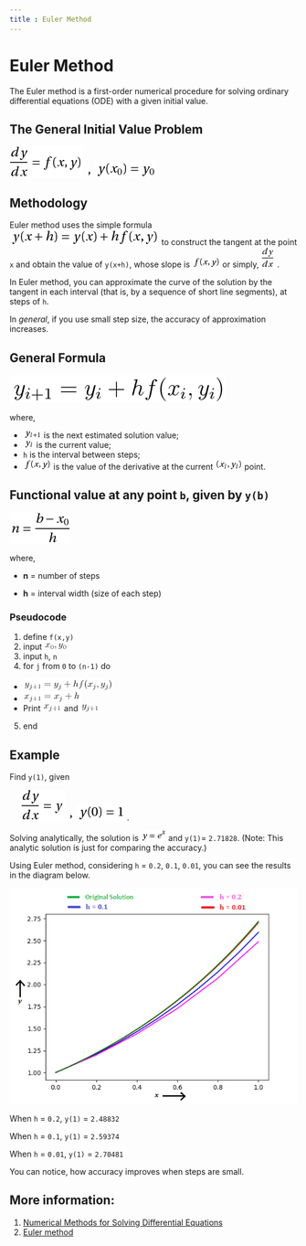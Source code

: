 ```yaml
---
title : Euler Method
---
```


# Euler Method

The Euler method is a first-order numerical procedure for solving ordinary differential equations (ODE) with a given initial value.

## The General Initial Value Problem

![](https://github.com/pranabendra/articles/blob/master/Euler-method/images/eqn1.png) ![](https://github.com/pranabendra/articles/blob/master/Euler-method/images/comma.png)  ![](https://github.com/pranabendra/articles/blob/master/Euler-method/images/eqn2.png)

## Methodology

Euler method uses the simple formula
![](https://github.com/pranabendra/articles/blob/master/Euler-method/images/eqn3.png)
to construct the tangent at the point `x` and obtain the value of `y(x+h)`, whose slope is ![](https://github.com/pranabendra/articles/blob/master/Euler-method/images/eqn-5.png)  or simply,  ![](https://github.com/pranabendra/articles/blob/master/Euler-method/images/eqn4.png) .

In Euler method, you can approximate the curve of the solution by the tangent in each interval (that is, by a sequence of short line segments), at steps of `h`.

In <i>general</i>, if you use small step size, the accuracy of approximation increases.

## General Formula

![](https://github.com/pranabendra/articles/blob/master/Euler-method/images/eqn7.png)

where,
* ![](https://github.com/pranabendra/articles/blob/master/Euler-method/images/eqn9.png) is the next estimated solution value;
* ![](https://github.com/pranabendra/articles/blob/master/Euler-method/images/eqn10.png) is the current value;
* `h` is the interval between steps;
* ![](https://github.com/pranabendra/articles/blob/master/Euler-method/images/eqn-5.png) is the value of the derivative at the current ![](https://github.com/pranabendra/articles/blob/master/Euler-method/images/eqn11.png) point.

## Functional value at any point `b`, given by `y(b)`

![](https://github.com/pranabendra/articles/blob/master/Euler-method/images/eqn6.png)

where,
* <b>n</b> = number of steps</p>
* <b>h</b> = interval width (size of each step)</p>

### Pseudocode

1. define `f(x,y)`
2. input ![](https://github.com/pranabendra/articles/blob/master/Euler-method/images/eqn17.png)
3. input `h`, `n`
4. for `j` from `0` to `(n-1)` do

* ![](https://github.com/pranabendra/articles/blob/master/Euler-method/images/eqn13.png)
* ![](https://github.com/pranabendra/articles/blob/master/Euler-method/images/eqn14.png)
* Print ![](https://github.com/pranabendra/articles/blob/master/Euler-method/images/eqn15.png) and ![](https://github.com/pranabendra/articles/blob/master/Euler-method/images/eqn16.png)

5. end

## Example

Find `y(1)`, given

&nbsp;&nbsp;&nbsp;&nbsp; ![](https://github.com/pranabendra/articles/blob/master/Euler-method/images/eqn18.png) ![](https://github.com/pranabendra/articles/blob/master/Euler-method/images/comma.png)  ![](https://github.com/pranabendra/articles/blob/master/Euler-method/images/eqn19.png) .

Solving analytically, the solution is ![](https://github.com/pranabendra/articles/blob/master/Euler-method/images/eqn20.png) and `y(1)`= `2.71828`. (Note: This analytic solution is just for comparing the accuracy.)

Using Euler method, considering `h` = `0.2`, `0.1`, `0.01`, you can see the results in the diagram below.

![](https://github.com/pranabendra/articles/blob/master/Euler-method/images/comparison.png)

When `h` = `0.2`, `y(1)` = `2.48832`

When `h` = `0.1`, `y(1)` = `2.59374`

When `h` = `0.01`, `y(1)` = `2.70481`

You can notice, how accuracy improves when steps are small.

## More information:
1. [Numerical Methods for Solving Differential Equations](http://calculuslab.deltacollege.edu/ODE/7-C-1/7-C-1-h-c.html)
2. [Euler method](https://en.wikipedia.org/wiki/Euler_method)
